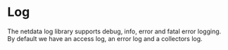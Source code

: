 <!--
title "Log"
custom_edit_url: https://github.com/netdata/netdata/edit/master/libnetdata/log/README.md
sidebar_label: "Log"
learn_status: "Published"
learn_topic_type: "Tasks"
learn_rel_path: "Developers/libnetdata libraries"
-->

# Log

The netdata log library supports debug, info, error and fatal error logging. 
By default we have an access log, an error log and a collectors log. 


